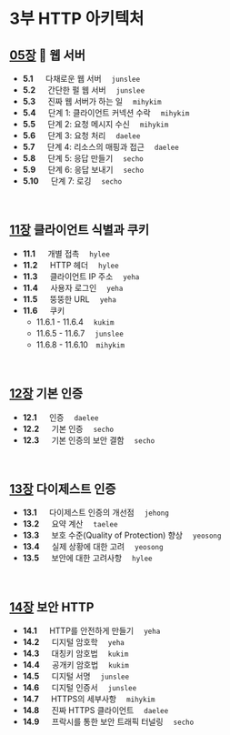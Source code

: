 # 3부 HTTP 아키텍처

## [05장](./05_Web_Servers.md) :octopus: 웹 서버
- __5.1__ 　  다채로운 웹 서버　 `junslee`
- __5.2__ 　  간단한 펄 웹 서버　 `junslee`
- __5.3__ 　  진짜 웹 서버가 하는 일　 `mihykim`
- __5.4__ 　  단계 1: 클라이언트 커넥션 수락　 `mihykim`
- __5.5__ 　  단계 2: 요청 메시지 수신　 `mihykim`
- __5.6__ 　  단계 3: 요청 처리　 `daelee`
- __5.7__ 　  단계 4: 리소스의 매핑과 접근　 `daelee`
- __5.8__ 　  단계 5: 응답 만들기　 `secho`
- __5.9__ 　  단계 6: 응답 보내기　 `secho`
- __5.10__ 　 단계 7: 로깅　 `secho`
<br>

## [11장](./11_Client_Identification_and_Cookies.md) 클라이언트 식별과 쿠키
- __11.1__ 　 개별 접촉　 `hylee`
- __11.2__ 　 HTTP 헤더　 `hylee`
- __11.3__ 　 클라이언트 IP 주소　 `yeha`
- __11.4__ 　 사용자 로그인　 `yeha`
- __11.5__ 　 뚱뚱한 URL　 `yeha`
- __11.6__ 　 쿠키
    - 11.6.1 - 11.6.4　 `kukim`
    - 11.6.5 - 11.6.7　 `junslee`
    - 11.6.8 - 11.6.10　`mihykim`
<br>

## [12장](./12_Basic_Authentication.md) 기본 인증
- __12.1__ 　 인증　 `daelee`
- __12.2__ 　 기본 인증　 `secho`
- __12.3__ 　 기본 인증의 보안 결함　 `secho`
<br>

## [13장](./13_Digest_Authentication.md) 다이제스트 인증
- __13.1__ 　 다이제스트 인증의 개선점　 `jehong`
- __13.2__ 　 요약 계산　 `taelee`
- __13.3__ 　 보호 수준(Quality of Protection) 향상　 `yeosong`
- __13.4__ 　 실제 상황에 대한 고려　 `yeosong`
- __13.5__ 　 보안에 대한 고려사항　 `hylee`
<br>

## [14장](./14_Secure_HTTP.md) 보안 HTTP
- __14.1__ 　 HTTP를 안전하게 만들기　 `yeha`
- __14.2__ 　 디지털 암호학　 `yeha`
- __14.3__ 　 대칭키 암호법　 `kukim`
- __14.4__ 　 공개키 암호법　 `kukim`
- __14.5__ 　 디지털 서명　 `junslee`
- __14.6__ 　 디지털 인증서　 `junslee`
- __14.7__ 　 HTTPS의 세부사항　 `mihykim`
- __14.8__ 　 진짜 HTTPS 클라이언트　 `daelee`
- __14.9__ 　 프락시를 통한 보안 트래픽 터널링　 `secho`
